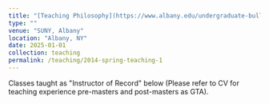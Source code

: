```yaml
---
title: "[Teaching Philosophy](https://www.albany.edu/undergraduate-bulletin/economics-courses.php](https://www.dropbox.com/scl/fi/ickhqn6zzjte3uxh4jk3e/Teaching_Philosophy.pdf?rlkey=i12godhb9ia86nylv1lo7otpz&st=9f23f13e&dl=0)"
type: ""
venue: "SUNY, Albany"
location: "Albany, NY"
date: 2025-01-01
collection: teaching
permalink: /teaching/2014-spring-teaching-1
---
```








<p>Classes taught as "Instructor of Record" below (Please refer to CV for teaching experience pre-masters and post-masters as GTA). 
